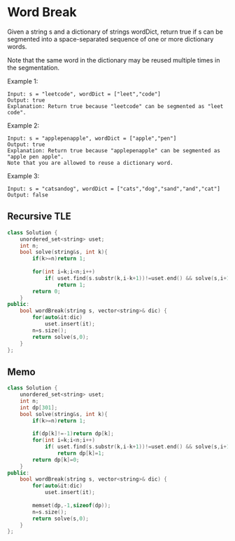 # Word Break
Given a string s and a dictionary of strings wordDict, return true if s can be segmented into a space-separated sequence of one or more dictionary words.
<br>

Note that the same word in the dictionary may be reused multiple times in the segmentation.
<br>

Example 1:
```
Input: s = "leetcode", wordDict = ["leet","code"]
Output: true
Explanation: Return true because "leetcode" can be segmented as "leet code".
```
Example 2:
```
Input: s = "applepenapple", wordDict = ["apple","pen"]
Output: true
Explanation: Return true because "applepenapple" can be segmented as "apple pen apple".
Note that you are allowed to reuse a dictionary word.
```
Example 3:
```
Input: s = "catsandog", wordDict = ["cats","dog","sand","and","cat"]
Output: false
```
## Recursive TLE
```cpp
class Solution {
    unordered_set<string> uset;
    int n;
    bool solve(string&s, int k){
        if(k>=n)return 1;
        
        for(int i=k;i<n;i++)
            if( uset.find(s.substr(k,i-k+1))!=uset.end() && solve(s,i+1) )
                return 1;
        return 0;
    }
public:
    bool wordBreak(string s, vector<string>& dic) {
        for(auto&it:dic)
            uset.insert(it);
        n=s.size();
        return solve(s,0);
    }
};
```
## Memo
```cpp
class Solution {
    unordered_set<string> uset;
    int n;
    int dp[301];
    bool solve(string&s, int k){
        if(k>=n)return 1;
        
        if(dp[k]!=-1)return dp[k];
        for(int i=k;i<n;i++)
            if( uset.find(s.substr(k,i-k+1))!=uset.end() && solve(s,i+1) )
                return dp[k]=1;
        return dp[k]=0;
    }
public:
    bool wordBreak(string s, vector<string>& dic) {
        for(auto&it:dic)
            uset.insert(it);
        
        memset(dp,-1,sizeof(dp));
        n=s.size();
        return solve(s,0);
    }
};
```